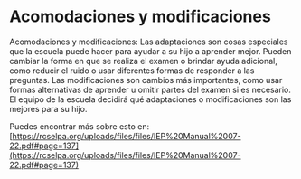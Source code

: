 # Acomodaciones y modificaciones
Acomodaciones y modificaciones: Las adaptaciones son cosas especiales que la escuela puede hacer para ayudar a su hijo a aprender mejor. Pueden cambiar la forma en que se realiza el examen o brindar ayuda adicional, como reducir el ruido o usar diferentes formas de responder a las preguntas. Las modificaciones son cambios más importantes, como usar formas alternativas de aprender u omitir partes del examen si es necesario. El equipo de la escuela decidirá qué adaptaciones o modificaciones son las mejores para su hijo.

Puedes encontrar más sobre esto en: [https://rcselpa.org/uploads/files/files/IEP%20Manual%2007-22.pdf#page=137](https://rcselpa.org/uploads/files/files/IEP%20Manual%2007-22.pdf#page=137)
